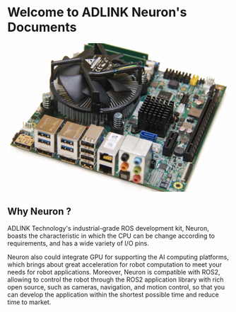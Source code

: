 # Welcome to ADLINK Neuron's Documents

![Screenshot](img/neuron.jpg)

## Why Neuron ?

ADLINK Technology's industrial-grade ROS development kit, Neuron, boasts the characteristic in which the CPU can be change according to requirements, and has a wide variety of I/O pins. 

Neuron also could integrate GPU for supporting the AI computing platforms, which brings about great acceleration for robot computation to meet your needs for robot applications. Moreover, Neuron is compatible with ROS2, allowing to control the robot through the ROS2 application library with rich open source, such as cameras, navigation, and motion control, so that you can develop the application within the shortest possible time and reduce time to market.
